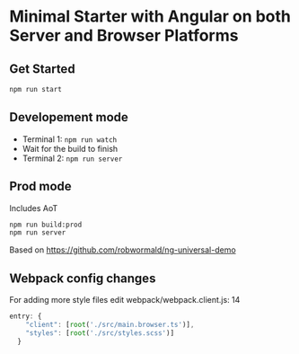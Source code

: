 # Minimal Starter with Angular on both Server and Browser Platforms

## Get Started
```sh
npm run start
```
## Developement mode
* Terminal 1: ```npm run watch```
* Wait for the build to finish
* Terminal 2: ```npm run server```

## Prod mode
Includes AoT
```sh
npm run build:prod
npm run server
```

Based on https://github.com/robwormald/ng-universal-demo

## Webpack config changes
For adding more style files edit webpack/webpack.client.js: 14
```js
entry: {
    "client": [root('./src/main.browser.ts')],
    "styles": [root('./src/styles.scss')]
  }
```
